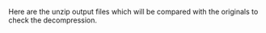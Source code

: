 Here are the unzip output files which will be compared with the originals to check the decompression.